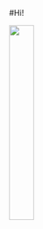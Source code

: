 #Hi!

<img align ="left" width=30% src="https://github-readme-stats.vercel.app/api/top-langs/?username=elmarzmo&layout=pie"/>
